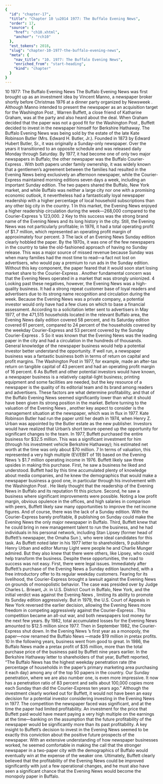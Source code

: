 ```yaml
---
{
  "id": "chapter-17",
  "title": "Chapter 10 \u2014 1977: The Buffalo Evening News",
  "order": 17,
  "source": {
    "href": "ch10.xhtml",
    "anchor": "rch10"
  },
  "est_tokens": 2018,
  "slug": "chapter-10-1977-the-buffalo-evening-news",
  "meta": {
    "nav_title": "10. 1977: The Buffalo Evening News",
    "enriched_from": "start-heading",
    "kind": "chapter"
  }
}
---
```

10
1977: The
Buffalo Evening News
The
Buffalo Evening News
was first brought up as an investment idea by Vincent Manno, a newspaper broker shortly before Christmas 1976 at a dinner party organized by
Newsweek
. Although Manno intended to present the newspaper as an acquisition target for the
Washington Post
, Warren Buffett, a close friend of Katharine Graham, was at the party and also heard about the deal. When Graham decided that the paper was not a good fit for the
Washington Post
, Buffett decided to invest in the newspaper himself for Berkshire Hathaway.
The
Buffalo Evening News
was being sold by the estate of the late Kate Robinson Butler (Mrs. Edward H. Butler, Jr.). Founded in 1873 by Edward Hubert Butler, Sr., it was originally a Sunday-only newspaper. Over the years it transitioned to an opposite schedule and was released daily Monday through Saturday. By 1977, it had become one of only two major newspapers in Buffalo; the other newspaper was the
Buffalo Courier-Express
. With both papers under family ownership, it was widely known that a gentlemen’s agreement between the families had resulted in the
Evening News
being exclusively an afternoon newspaper, while the
Courier-Express
maintained morning editions seven days a week, including an important Sunday edition.
The two papers shared the Buffalo, New York market, and while Buffalo was neither a large city nor one with a promising economic outlook, it nevertheless had a fantastically loyal newspaper readership with a higher percentage of local household subscriptions than any other big city in the country.
1
In this market, the
Evening News
enjoyed a higher readership circulation during the week—268,000 compared to the
Courier-Express
’s 123,000.
2
Key to this success was the strong brand name of the
Evening News
and its long history in the city. Still, the
Evening News
was not particularly profitable; in 1976, it had a total operating profit of $1.7 million, which represented an operating profit margin of approximately four percent.
3
The lack of an
Evening News
Sunday edition clearly hobbled the paper. By the 1970s, it was one of the few newspapers in the country to take the old-fashioned approach of having no Sunday release. This was a major source of missed revenue because Sunday was when many families had the most time to read—a fact not lost on advertisers, who would pay a premium to run ads in the Sunday edition. Without this key component, the paper feared that it would soon start losing market share to the
Courier-Express
. Another fundamental concern was that the
Evening News
operated in a market that was strongly unionized.
4
Looking past these negatives, however, the
Evening News
was a high-quality business. It had a strong repeat customer base of loyal readers and advertisers due to its strong name recognition and circulation during the week.
Because the
Evening News
was a private company, a potential investor would only have had a few clues on which to base a financial assessment. According to a solicitation letter sent to advertisers in May 1977, of the 471,515 households located in the relevant Buffalo area, the
Evening News
daily edition covered 58 percent, and its Saturday edition covered 61 percent, compared to 24 percent of the households covered by the weekday
Courier-Express
and 53 percent covered by the Sunday
Courier-Express
.
5
So it was known that the
Evening News
was the leading paper in the city and had a circulation in the hundreds of thousands. General knowledge of the newspaper business would help a potential investor better understand the opportunity. If well run, a newspaper business was a fantastic business both in terms of return on capital and profit margins. The
Washington Post
in 1977, for example, made an after-tax return on tangible capital of 43 percent and had an operating profit margin of 16 percent.
6
As Buffett and other potential investors would have known, a newspaper business is a relatively capital-light business; printing equipment and some facilities are needed, but the key resource of a newspaper is the quality of its editorial team and its brand among readers and advertisers. These factors are what determine profitability, and that of the
Buffalo Evening News
seemed significantly lower than what it should have been given its strong position in the market.
Before turning to the valuation of the
Evening News
, another key aspect to consider is the management situation at the newspaper, which was in flux in 1977. Kate Robinson Butler had run the paper until her death in 1974, when Henry Z. Urban was appointed by the Butler estate as the new publisher. Investors would have realized that Urban’s short tenure opened up the opportunity for significant changes to the team.
In 1977, Buffett purchased the entire business for $32.5 million. This was a significant investment for him (through his investment vehicle Berkshire Hathaway); his estimated net worth at the time was only about $70 million.
7
In terms of valuation, this represented a very high multiple (EV/EBIT of 19) based on the
Evening News
’s $1.7 million operating income in 1976. Buffett likely saw three upsides in making this purchase. First, he saw a business he liked and understood. Buffett had by this time accumulated plenty of knowledge about media companies, and he knew the demographics that would make a newspaper business a good one, in particular through his involvement with the
Washington Post
. He likely thought that the readership of the
Evening News
in Buffalo and its reputation fit this picture. Second, he saw a business where significant improvements were possible. Noting a low profit margin, obvious opulence in the offices, and high salaries in comparison with peers, Buffett likely saw many opportunities to improve the net income figures. And of course, there was the lack of a Sunday edition. With the
Courier-Express
barely profitable,
8
publishing on Sunday could make the
Evening News
the only major newspaper in Buffalo. Third, Buffett knew that he could bring in new management talent to run the business, and he had individuals in his personal network, including Stan Lipsey (former head of Buffett’s newspaper, the
Omaha Sun
), who were ideal candidates for this task. As Buffett noted later in his 1977 letter to shareholders,
9
publisher Henry Urban and editor Murray Light were people he and Charlie Munger admired. But they also knew that there were others, like Lipsey, who could help transform the business.
Despite these opportunities, the road to success was not easy. First, there were legal issues. Immediately after Buffett’s purchase of the
Evening News
a Sunday edition launched, with a free introductory offer to its regular weekday customers. Fearing for its livelihood, the
Courier-Express
brought a lawsuit against the
Evening News
on grounds of monopolistic behavior. The case was presided over by Judge Charles L. Brieant, Jr. in U.S. District Court in Buffalo, New York, and the initial verdict was against the
Evening News
, limiting its ability to promote its Sunday edition aggressively. But in 1979, the U.S. Court of Appeals in New York reversed the earlier decision, allowing the
Evening News
more freedom in competing aggressively against the
Courier-Express
. This competition became an all-out war, and both newspapers lost money for the next few years. By 1982, total accumulated losses for the
Evening News
amounted to $12.5 million since 1977. Then in September 1982, the
Courier-Express
shut down. In the
Evening News
’s first year as a monopoly, the paper—now renamed the
Buffalo News
—made $19 million in pretax profits.
10
In the following years, business went from good to great. In 1986, the
Buffalo News
made a pretax profit of $35 million, more than the total purchase price of the business paid by Buffett nine years earlier. In the Berkshire Hathaway letter to shareholders of that year, Buffett reported, “The
Buffalo News
has the highest weekday penetration rate (the percentage of households in the paper’s primary marketing area purchasing it each day) among any of the top 50 papers in the country. Our Sunday penetration, where we are also number one, is even more impressive. It now has a penetration ratio of 83 percent and sells about 100,000 copies more each Sunday than did the
Courier-Express
ten years ago.”
Although the investment clearly worked out for Buffett, it would not have been an easy decision for a potential investor considering investing in the
Evening News
in 1977. The competition the newspaper faced was significant, and at the time the paper had limited profitability. An investment for the price that Buffett paid would have meant paying a very high multiple on the earnings at the time—banking on the assumption that the future profitability of the newspaper would be significantly more than its past profitability.
A key insight to Buffett’s decision to invest in the
Evening News
seemed to be exactly this conviction about the positive future prospects of the newspaper. With an extensive understanding of how newspaper businesses worked, he seemed comfortable in making the call that the stronger newspaper in a two-paper city with the demographics of Buffalo would eventually win at the expense of the weaker one. Ultimately, Buffett clearly believed that the profitability of the
Evening News
could be improved significantly with just a few operational changes, and he must also have seen a significant chance that the
Evening News
would become the monopoly paper in Buffalo.
